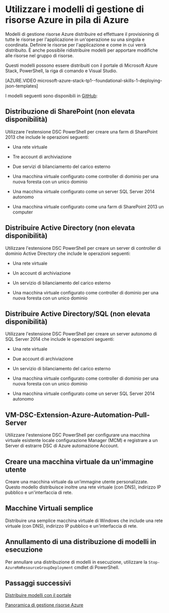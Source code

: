 <properties
    pageTitle="Utilizzare i modelli di gestione di risorse Azure in pila Azure (sviluppatori tenant) | Microsoft Azure"
    description="Informazioni su come usare i modelli di Manager delle risorse Azure in pila Azure per distribuire ed effettuare il provisioning di tutte le risorse per l'applicazione in un'operazione su una singola e coordinata."
    services="azure-stack"
    documentationCenter=""
    authors="heathl17"
    manager="byronr"
    editor=""/>

<tags
    ms.service="azure-stack"
    ms.workload="na"
    ms.tgt_pltfrm="na"
    ms.devlang="na"
    ms.topic="article"
    ms.date="10/25/2016"
    ms.author="helaw"/>

# <a name="use-azure-resource-manager-templates-in-azure-stack"></a>Utilizzare i modelli di gestione di risorse Azure in pila di Azure

Modelli di gestione risorse Azure distribuire ed effettuare il provisioning di tutte le risorse per l'applicazione in un'operazione su una singola e coordinata. Definire le risorse per l'applicazione e come in cui verrà distribuito.  È anche possibile ridistribuire modelli per apportare modifiche alle risorse nel gruppo di risorse.

Questi modelli possono essere distribuiti con il portale di Microsoft Azure Stack, PowerShell, la riga di comando e Visual Studio.

[AZURE.VIDEO microsoft-azure-stack-tp1--foundational-skills-1-deploying-json-templates]

I modelli seguenti sono disponibili in [GitHub](http://aka.ms/azurestackgithub):

## <a name="deploy-sharepoint-non-high-availability"></a>Distribuzione di SharePoint (non elevata disponibilità)

Utilizzare l'estensione DSC PowerShell per creare una farm di SharePoint 2013 che include le operazioni seguenti:

-   Una rete virtuale

-   Tre account di archiviazione

-   Due servizi di bilanciamento del carico esterno

-   Una macchina virtuale configurato come controller di dominio per una nuova foresta con un unico dominio

-   Una macchina virtuale configurato come un server SQL Server 2014 autonomo

-   Una macchina virtuale configurato come una farm di SharePoint 2013 un computer

## <a name="deploy-ad-non-high-availability"></a>Distribuire Active Directory (non elevata disponibilità)

Utilizzare l'estensione DSC PowerShell per creare un server di controller di dominio Active Directory che include le operazioni seguenti:

-   Una rete virtuale

-   Un account di archiviazione

-   Un servizio di bilanciamento del carico esterno

-   Una macchina virtuale configurato come controller di dominio per una nuova foresta con un unico dominio

## <a name="deploy-adsql-non-high-availability"></a>Distribuire Active Directory/SQL (non elevata disponibilità)

Utilizzare l'estensione DSC PowerShell per creare un server autonomo di SQL Server 2014 che include le operazioni seguenti:

-   Una rete virtuale

-   Due account di archiviazione

-   Un servizio di bilanciamento del carico esterno

-   Una macchina virtuale configurato come controller di dominio per una nuova foresta con un unico dominio

-   Una macchina virtuale configurato come un server SQL Server 2014 autonomo

## <a name="vm-dsc-extension-azure-automation-pull-server"></a>VM-DSC-Extension-Azure-Automation-Pull-Server

Utilizzare l'estensione DSC PowerShell per configurare una macchina virtuale esistente locale configurazione Manager (MCM) e registrare a un Server di estrarre DSC di Azure automazione Account.

## <a name="create-a-virtual-machine-from-a-user-image"></a>Creare una macchina virtuale da un'immagine utente

Creare una macchina virtuale da un'immagine utente personalizzate. Questo modello distribuisce inoltre una rete virtuale (con DNS), indirizzo IP pubblico e un'interfaccia di rete.

## <a name="simple-vm"></a>Macchine Virtuali semplice

Distribuire una semplice macchina virtuale di Windows che include una rete virtuale (con DNS), indirizzo IP pubblico e un'interfaccia di rete.

## <a name="cancel-a-running-template-deployment"></a>Annullamento di una distribuzione di modelli in esecuzione

Per annullare una distribuzione di modelli in esecuzione, utilizzare la `Stop-AzureRmResourceGroupDeployment` cmdlet di PowerShell.


## <a name="next-steps"></a>Passaggi successivi

[Distribuire modelli con il portale](azure-stack-deploy-template-portal.md)

[Panoramica di gestione risorse Azure](../azure-resource-manager/resource-group-overview.md)

